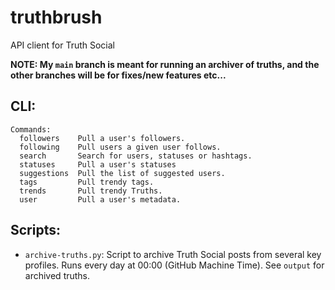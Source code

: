 # truthbrush
API client for Truth Social

**NOTE: My `main` branch is meant for running an archiver of truths, and the other branches will be for fixes/new features etc...**

## CLI:

```text
Commands:
  followers    Pull a user's followers.
  following    Pull users a given user follows.
  search       Search for users, statuses or hashtags.
  statuses     Pull a user's statuses
  suggestions  Pull the list of suggested users.
  tags         Pull trendy tags.
  trends       Pull trendy Truths.
  user         Pull a user's metadata.
```

## Scripts:

- `archive-truths.py`: Script to archive Truth Social posts from several key profiles. Runs every day at 00:00 (GitHub Machine Time). See `output` for archived truths.